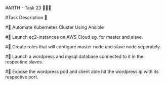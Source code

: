 #ARTH - Task 23 👨🏻‍💻 

#Task Description 📄

#📌 Automate Kubernetes Cluster Using Ansible

#🔅 Launch ec2-instances on AWS Cloud eg. for master and slave.

#🔅 Create roles that will configure master node and slave node seperately.

#🔅 Launch a wordpress and mysql database connected to it in the respectine slaves. 

#🔅 Expose the wordpress pod and client able hit the wordpress ip with its respective port.
